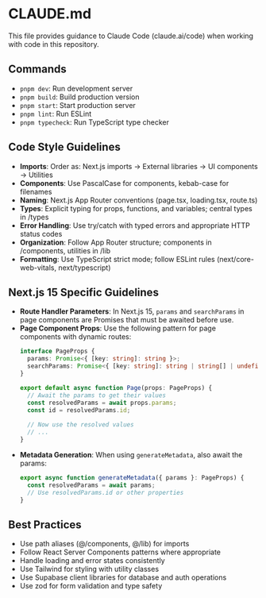# CLAUDE.md

This file provides guidance to Claude Code (claude.ai/code) when working with code in this repository.

## Commands
- `pnpm dev`: Run development server
- `pnpm build`: Build production version
- `pnpm start`: Start production server
- `pnpm lint`: Run ESLint
- `pnpm typecheck`: Run TypeScript type checker

## Code Style Guidelines
- **Imports**: Order as: Next.js imports → External libraries → UI components → Utilities
- **Components**: Use PascalCase for components, kebab-case for filenames
- **Naming**: Next.js App Router conventions (page.tsx, loading.tsx, route.ts)
- **Types**: Explicit typing for props, functions, and variables; central types in /types
- **Error Handling**: Use try/catch with typed errors and appropriate HTTP status codes
- **Organization**: Follow App Router structure; components in /components, utilities in /lib
- **Formatting**: Use TypeScript strict mode; follow ESLint rules (next/core-web-vitals, next/typescript)

## Next.js 15 Specific Guidelines
- **Route Handler Parameters**: In Next.js 15, `params` and `searchParams` in page components are Promises that must be awaited before use.
- **Page Component Props**: Use the following pattern for page components with dynamic routes:
  ```typescript
  interface PageProps {
    params: Promise<{ [key: string]: string }>;
    searchParams: Promise<{ [key: string]: string | string[] | undefined }>;
  }
  
  export default async function Page(props: PageProps) {
    // Await the params to get their values
    const resolvedParams = await props.params;
    const id = resolvedParams.id;
    
    // Now use the resolved values
    // ...
  }
  ```
- **Metadata Generation**: When using `generateMetadata`, also await the params:
  ```typescript
  export async function generateMetadata({ params }: PageProps) {
    const resolvedParams = await params;
    // Use resolvedParams.id or other properties
  }
  ```

## Best Practices
- Use path aliases (@/components, @/lib) for imports
- Follow React Server Components patterns where appropriate
- Handle loading and error states consistently
- Use Tailwind for styling with utility classes
- Use Supabase client libraries for database and auth operations
- Use zod for form validation and type safety